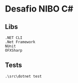 # Desafio NIBO C#

## Libs
```
.NET CLI
.Net Framework
NUnit
OFXSharp
```

## Tests
```
.\src\dotnet test
```